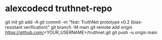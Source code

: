 # alexcodecd truthnet-repo
git init
git add -A
git commit -m "feat: TruthNet prototype v0.2 (bias-resistant verification)"
git branch -M main
git remote add origin https://github.com/<YOUR_USERNAME>/truthnet.git
git push -u origin main